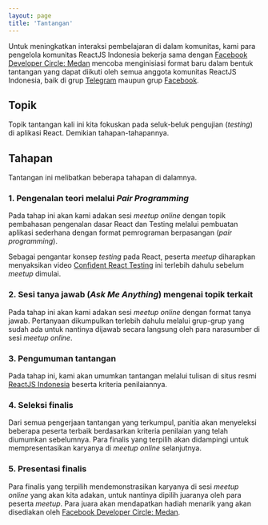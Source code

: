 ```yaml
---
layout: page
title: 'Tantangan'
---
```


Untuk meningkatkan interaksi pembelajaran di dalam komunitas, kami para pengelola komunitas ReactJS Indonesia bekerja sama dengan [Facebook Developer Circle: Medan](https://www.facebook.com/groups/DevCMedan) mencoba menginisiasi format baru dalam bentuk tantangan yang dapat diikuti oleh semua anggota komunitas ReactJS Indonesia, baik di grup [Telegram](https://t.me/react_id) maupun grup [Facebook](https://www.facebook.com/groups/442974152553174/).

## Topik

Topik tantangan kali ini kita fokuskan pada seluk-beluk pengujian (_testing_) di aplikasi React. Demikian tahapan-tahapannya.

## Tahapan

Tantangan ini melibatkan beberapa tahapan di dalamnya.

### 1. Pengenalan teori melalui _Pair Programming_

Pada tahap ini akan kami adakan sesi _meetup online_ dengan topik pembahasan pengenalan dasar React dan Testing melalui pembuatan aplikasi sederhana dengan format pemrograman berpasangan (_pair programming_).

Sebagai pengantar konsep _testing_ pada React, peserta _meetup_ diharapkan menyaksikan video [Confident React Testing](https://zainf.dev/confident-react-testing) ini terlebih dahulu sebelum _meetup_ dimulai.

### 2. Sesi tanya jawab (_Ask Me Anything_) mengenai topik terkait

Pada tahap ini akan kami adakan sesi _meetup online_ dengan format tanya jawab. Pertanyaan dikumpulkan terlebih dahulu melalui grup-grup yang sudah ada untuk nantinya dijawab secara langsung oleh para narasumber di sesi _meetup online_.

### 3. Pengumuman tantangan

Pada tahap ini, kami akan umumkan tantangan melalui tulisan di situs resmi [ReactJS Indonesia](https://reactjs.id) beserta kriteria penilaiannya.

### 4. Seleksi finalis

Dari semua pengerjaan tantangan yang terkumpul, panitia akan menyeleksi beberapa peserta terbaik berdasarkan kriteria penilaian yang telah diumumkan sebelumnya. Para finalis yang terpilih akan didampingi untuk mempresentasikan karyanya di _meetup online_ selanjutnya.

### 5. Presentasi finalis

Para finalis yang terpilih mendemonstrasikan karyanya di sesi _meetup online_ yang akan kita adakan, untuk nantinya dipilih juaranya oleh para peserta _meetup_. Para juara akan mendapatkan hadiah menarik yang akan disediakan oleh [Facebook Developer Circle: Medan](https://www.facebook.com/groups/DevCMedan).
